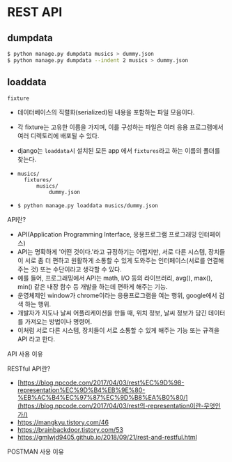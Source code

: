 # REST API

## dumpdata

```bash
$ python manage.py dumpdata musics > dummy.json
$ python manage.py dumpdata --indent 2 musics > dummy.json
```

## loaddata

`fixture`

- 데이터베이스의 직렬화(serialized)된 내용을 포함하는 파일 모음이다.

- 각 fixture는 고유한 이름을 가지며, 이를 구성하는 파일은 여러 응용 프로그램에서 여러 디렉토리에 배포될 수 있다.

- django는 `loaddata`시 설치된 모든 app 에서 `fixtures`라고 하는 이름의 폴더를 찾는다.

- ```
  musics/
  	fixtures/
  		musics/
  			dummy.json
  ```

- ```bash
  $ python manage.py loaddata musics/dummy.json
  ```

  


API란?

- API(Application Programming Interface, 응용프로그램 프로그래밍 인터페이스)
- API는 명확하게 '어떤 것이다.'라고 규정하기는 어렵지만, 서로 다른 시스템, 장치들이 서로 좀 더 편하고 원활하게 소통할 수 있게 도와주는 인터페이스(서로를 연결해주는 것) 또는 수단이라고 생각할 수 있다.
- 예를 들어, 프로그래밍에서 API는 math, I/O 등의 라이브러리, avg(), max(), min() 같은 내장 함수 등 개발을 하는데 편하게 해주는 기능.
- 운영체제인 window가 chrome이라는 응용프로그램을 여는 행위, google에서 검색 하는 행위.
- 개발자가 지도나 날씨 어플리케이션을 만들 때, 위치 정보, 날씨 정보가 담긴 데이터를 가져오는 방법이나 명령어.
- 이처럼 서로 다른 시스템, 장치들이 서로 소통할 수 있게 해주는 기능 또는 규격을 API 라고 한다.

API 사용 이유

RESTful API란?

-  [https://blog.npcode.com/2017/04/03/rest%EC%9D%98-representation%EC%9D%B4%EB%9E%80-%EB%AC%B4%EC%97%87%EC%9D%B8%EA%B0%80/](https://blog.npcode.com/2017/04/03/rest의-representation이란-무엇인가/) 
- https://mangkyu.tistory.com/46 
- https://brainbackdoor.tistory.com/53 
- https://gmlwjd9405.github.io/2018/09/21/rest-and-restful.html 

POSTMAN 사용 이유